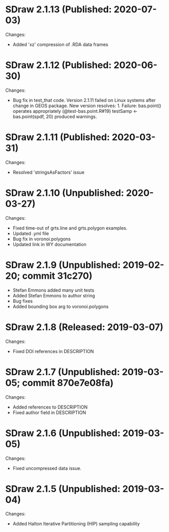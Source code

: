 SDraw 2.1.13 (Published: 2020-07-03)
==============

Changes: 
* Added 'xz' compression of .RDA data frames


SDraw 2.1.12 (Published: 2020-06-30)
==============

Changes:
* Bug fix in test_that code. Version 2.1.11 failed on 
Linux systems after change in GEOS package. 
New version resolves: 1. Failure: bas.point() 
operates appropriately (@test-bas.point.R#19)
testSamp <- bas.point(spdf, 20) produced warnings.
  

SDraw 2.1.11 (Published: 2020-03-31)
==============

Changes:

* Resolved 'stringsAsFactors' issue

SDraw 2.1.10 (Unpublished: 2020-03-27)
==============

Changes:

* Fixed time-out of grts.line and grts.polygon 
examples. 
* Updated .yml file 
* Bug fix in voronoi.polygons
* Updated link in WY documentation


SDraw 2.1.9 (Unpublished: 2019-02-20; commit 31c270)
==============

* Stefan Emmons added many unit tests
* Added Stefan Emmons to author string
* Bug fixes
* Added bounding box arg to voronoi.polygons

SDraw 2.1.8 (Released: 2019-03-07)
==============

Changes:

* Fixed DOI references in DESCRIPTION

SDraw 2.1.7 (Unpublished: 2019-03-05; commit 870e7e08fa)
==============

Changes:

* Added references to DESCRIPTION
* Fixed author field in DESCRIPTION

SDraw 2.1.6 (Unpublished: 2019-03-05)
==============

Changes:

* Fixed uncompressed data issue.


SDraw 2.1.5 (Unpublished: 2019-03-04)
==============

Changes:

* Added Halton Iterative Partitioning (HIP) sampling capability
